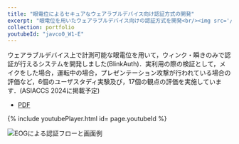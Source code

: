 ```yaml
---
title: "眼電位によるセキュアなウェアラブルデバイス向け認証方式の開発"
excerpt: "眼電位を用いたウェアラブルデバイス向けの認証方式を開発<br/><img src='/images/eog-workflow.png'>"
collection: portfolio
youtubeId: "javco0_W1-E" 
---
```


ウェアラブルデバイス上で計測可能な眼電位を用いて，ウィンク・瞬きのみで認証が行えるシステムを開発しました(BlinkAuth)．実利用の際の検証として，メイクをした場合，運転中の場合，プレゼンテーション攻撃が行われている場合の評価など，6個のユーザスタディ実験及び，17個の観点の評価を実施しています．(ASIACCS 2024に掲載予定)

- [PDF](https://ri0x145.github.io/files/EOG-paper.pdf)

{% include youtubePlayer.html id= page.youtubeId %}

![EOGによる認証フローと画面例](http://ri0x145.github.io/images/eog-workflow.png)